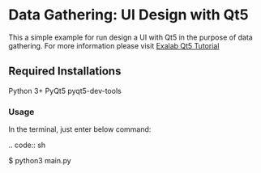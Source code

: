 # Data Gathering: UI Design with Qt5

This a simple example for run design a UI with Qt5 in the purpose of data gathering. For more information please visit [Exalab Qt5 Tutorial](http://exalab.ir/2018/04/26/data-gathering-ui-design-with-qt/)
## Required Installations

Python 3+
PyQt5
pyqt5-dev-tools

### Usage

In the terminal, just enter below command:

.. code:: sh

  $ python3 main.py